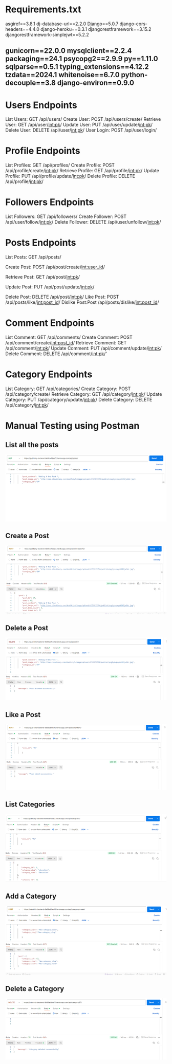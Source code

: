 # Requirements.txt

asgiref==3.8.1
dj-database-url==2.2.0
Django==5.0.7
django-cors-headers==4.4.0
django-heroku==0.3.1
djangorestframework==3.15.2
djangorestframework-simplejwt==5.2.2

gunicorn==22.0.0
mysqlclient==2.2.4
packaging==24.1
psycopg2==2.9.9
py==1.11.0
sqlparse==0.5.1
typing_extensions==4.12.2
tzdata==2024.1
whitenoise==6.7.0
python-decouple==3.8
django-environ==0.9.0
---

# Users Endpoints

List Users: GET /api/users/
Create User: POST /api/users/create/
Retrieve User: GET /api/user/<int:pk>/
Update User: PUT /api/user/update/<int:pk>/
Delete User: DELETE /api/user/<int:pk>/
User Login: POST /api/user/login/


# Profile Endpoints

List Profiles: GET /api/profiles/
Create Profile: POST /api/profile/create/<int:pk>/
Retrieve Profile: GET /api/profile/<int:pk>/
Update Profile: PUT /api/profile/update/<int:pk>/
Delete Profile: DELETE /api/profile/<int:pk>/

# Followers Endpoints
List Followers: GET /api/followers/
Create Follower: POST /api/user/follow/<int:pk>/
Delete Follower: DELETE /api/user/unfollow/<int:pk>/

# Posts Endpoints
List Posts: GET /api/posts/

Create Post: POST /api/post/create/<int:user_id>/

Retrieve Post: GET /api/post/<int:pk>/

Update Post: PUT /api/post/update/<int:pk>/

Delete Post: DELETE /api/post/<int:pk>/
Like Post: POST /api/posts/like/<int:post_id>/
Dislike Post:Post /api/posts/dislike/<int:post_id>/

# Comment Endpoints
List Comment: GET /api/comments/
Create Comment: POST /api/comment/create/<int:post_id>/
Retrieve Comment: GET /api/comment/<int:pk>/
Update Comment: PUT /api/comment/update/<int:pk>/
Delete Comment: DELETE /api/comment/<int:pk>/'

# Category Endpoints
List Category: GET /api/categories/
Create Category: POST /api/category/create/
Retrieve Category: GET /api/category/<int:pk>/
Update Category: PUT /api/category/update/<int:pk>/
Delete Category: DELETE /api/category/<int:pk>/

# Manual Testing using Postman
## List all the posts
![List all the posts](images/4.0.readme_manual_testing_using_postman.png)

## Create a Post
![Create a Post](images/4.1.readme_create_post.png)

## Delete a Post
![Delete a Post](images/4.2.readme_delete_post.png)

## Like a Post
![Like a Post](images/4.3.readme_like_post.png)

## List Categories
![List Categories](images/4.4.readme_list_categories.png)

## Add a Category
![Add a Category](images/4.5.readme_add_categories.png)

## Delete a Category
![Delete a Category](images/4.6.readme_delete_category.png)

















